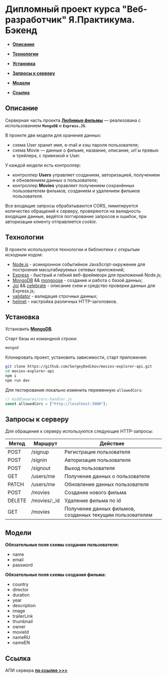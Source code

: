 # Дипломный проект курса "Веб-разработчик" Я.Практикума. Бэкенд

- **[Описание](#desc)**

- **[Технологии](#tech)**

- **[Установка](#install)**

- **[Запросы к серверу](#req)**

- **[Модели](#models)**

- **[Ссылка](#link)**

## <a name="desc"></a>Описание

Серверная часть проекта **[Любимые фильмы](https://movies-favorite.nomoredomains.work)** — реализована с использованием **`MongoDB`** и **`Express.JS`**.

В проекте две модели для хранения данных:

- схема User хранит имя, e-mail и хэш пароля пользователя;
- схема Movie — данные о фильме, название, описание, url`ы превью и трейлера, с привязкой к User.

У каждой модели есть контроллер:

- контроллер **Users** управляет созданием, авторизацией, получением и обновлением данных о пользователе;
- контроллер **Movies** управляет получением сохранённых пользователем фильмов, созданием и удалением фильмов пользователя.

Все входящие запросы обрабатываются CORS, лимитируется количество обращений к серверу, проверяются на валидность входящие данные, ведётся логгирование запросов и ошибок, при авторизации клиенту отправляется _cookie_.

## <a name="tech"></a>Технологии

В проекте используются технологии и библиотеки с открытым исходным кодом:

- [Node.js](https://nodejs.org) - асинхронное событийное JavaScript-окружение для построения масштабируемых сетевых приложений;
- [Express](https://expressjs.com) - быстрый и гибкий веб-фреймворк для приложений Node.js;
- [MongoDB](https://www.mongodb.com/docs/v4.4/installation/) && [mongoose](https://mongoosejs.com/docs/index.html) - создание и работа с базой данных;
- [Joi](https://joi.dev/api/?v=17.6.0) && [celebrate](https://www.npmjs.com/package/celebrate) - описание схем и средство проверки данных для Express.js;
- [validator](https://www.npmjs.com/package/validator) - валидация строчных данных;
- [helmet](https://www.npmjs.com/package/helmet) - настройка различных HTTP-заголовков.

## <a name="install"></a>Установка

Установить **[MongoDB](https://www.mongodb.com/docs/v4.4/installation/)**.

Старт базы из командной строки:

```sh
mongod
```

Клонировать проект, установить зависимости, старт приложения:

```sh
git clone https://github.com/SergeyDedikov/movies-explorer-api.git
cd movies-explorer-api
npm i
npm run dev
```

Для тестирования локально изменить переменную `allowedCors`:

```javascript
// middlewares/cors-handler.js
const allowedCors = ["http://localhost:3000"];
```

## <a name="req"></a>Запросы к серверу

Для обращения к серверу используются следующие HTTP-запросы:

| Метод  | Маршрут       | Действие                                                  |
| ------ | ------------- | --------------------------------------------------------- |
| POST   | /signup       | Регистрация пользователя                                  |
| POST   | /signin       | Авторизация пользователя                                  |
| POST   | /signout      | Выход пользователя                                        |
| GET    | /users/me     | Получение данных о пользователе                           |
| PATCH  | /users/me     | Обновление данных пользователя                            |
| POST   | /movies       | Создание нового фильма                                    |
| DELETE | /movies/:\_id | Удаление фильма по id                                     |
| GET    | /movies       | Получение данных фильмов, созданных текущим пользователем |

## <a name="models"></a>Модели

**Обязательные поля схемы создания пользователя:**

- name
- email
- password

**Обязательные поля схемы создания фильма:**

- country
- director
- duration
- year
- description
- image
- trailerLink
- thumbnail
- owner
- movieId
- nameRU
- nameEN

## <a name="link"></a>Ссылка

АПИ сервера **[по ссылке >>>](https://api.movies-favorite.nomoredomains.work)**
